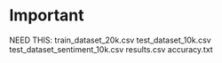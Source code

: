 # Important

NEED THIS: train_dataset_20k.csv test_dataset_10k.csv test_dataset_sentiment_10k.csv results.csv accuracy.txt
